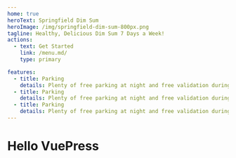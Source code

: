 ```yaml
---
home: true 
heroText: Springfield Dim Sum
heroImage: /img/springfield-dim-sum-800px.png
tagline: Healthy, Delicious Dim Sum 7 Days a Week!
actions:
  - text: Get Started
    link: /menu.md/
    type: primary

features:
  - title: Parking
    details: Plenty of free parking at night and free validation during the busin.
  - title: Parking
    details: Plenty of free parking at night and free validation during the busin.
  - title: Parking
    details: Plenty of free parking at night and free validation during the busin.
---
```



# Hello VuePress
